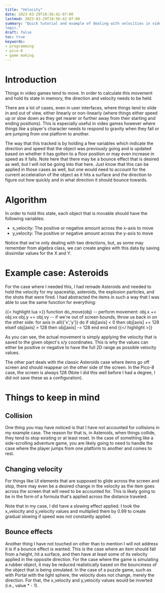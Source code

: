 ```yaml
---
title: "Velocity"
date: 2023-03-29T18:56:42-07:00
lastmod: 2023-03-29T18:56:42-07:00
summary: "Quick tutorial and example of dealing with velocities in video game
logic."
draft: false
toc: true
keywords:
- programming
- pico-8
- game making
---
```


# Introduction

Things in video games tend to move. In order to calculate this movement and hold
its state in memory, the direction and velocity needs to be held.

There are a lot of cases, even in user interfaces, where things tend to slide in
and out of view, either linearly or non-linearly (where things either speed up or
slow down as they get nearer or further away from their starting and ending
positions). This is especially useful in video games however where things like a
player's character needs to respond to gravity when they fall or are jumping
from one platform to another.

The way that this tracked is by holding a few variables which indicate the
direction and speed that the object was previously going and is updated based on
whether it has gotten to a floor position or may even increase in speed as it
falls. Note here that there may be a bounce effect that is desired as well, but
I will not be going into that here. Just know that this can be applied in those
cases as well, but one would need to account for the current acceleration of the
object as it hits a surface and the direction to figure out how quickly and in
what direction it should bounce towards.

# Algorithm

In order to hold this state, each object that is movable should have the
following variables:
- x_velocity: The positive or negative amount across the x-axis to move
- y_velocity: The positive or negative amount across the y-axis to move

Notice that we're only dealing with two directions, but, as some may remember
from algebra class, we can create angles with this data by saving dissimilar
values for the X and Y.

# Example case: Asteroids

For the case where I needed this, I had remade Asteroids and needed to hold the
velocity for my spaceship, asteroids, the explosion particles, and the shots
that were fired. I had abstracted the items in such a way that I was able to use
the same function for everything:

{{< highlight lua >}}
function do_move(obj)
  -- perform movement:
  obj.x += obj.vx
  obj.y += obj.vy
  -- if we're out of screen bounds, throw us back in on the other side:
  for axis in all({'x','y'}) do
    if obj[axis] < 0 then
      obj[axis] += 128
    elseif obj[axis] > 128 then
      obj[axis] -= 128
    end
  end
end
{{</ highlight >}}

As you can see, the actual movement is simply applying the velocity that is
saved to the given object's x/y coordinates. This is why the values can either
be positive or negative to have the full 2D range as possible velocity values.

The other part deals with the classic Asteroids case where items go off screen
and should reappear on the other side of the screen. In the Pico-8 case, the
screen is always 128 (Note I did this well before I had a degree, I did not
save these as a configuration).

# Things to keep in mind

## Collision

One thing you may have noticed is that I have not accounted for collisions in my
example case. The reason for that is, in Asteroids, when things collide, they
tend to stop existing or at least reset. In the case of something like a
side-scrolling adventure game, you are likely going to need to handle the case
where the player jumps from one platform to another and comes to rest.

## Changing velocity
For things like UI elements that are supposed to glide across the screen and
stop, there may even be a desired change in the velocity as the item goes across
the screen that will need to be accounted for. This is likely going to be in the
form of a formula that's applied across the distance traveled.

Note that in my case, I did have a slowing effect applied. I took the x_velocity
and y_velocity values and multiplied them by 0.99 to create gradual slowing if
speed was not constantly applied.

## Bounce effects
Another thing I have not touched on other than to mention I will not address it
is if a bounce effect is wanted. This is the case where an item should fall from
a height, hit a surface, and then have at least some of its velocity applied in
the opposite direction. For the case where the game is simulating a rubber
object, it may be reduced realistically based on the bounciness of the object
that is being simulated. In the case of a puzzle game, such as with Portal with
the light sphere, the velocity does not change, merely the direction. For that,
the x_velocity and y_velocity values would be inverted (i.e., value * - 1).
